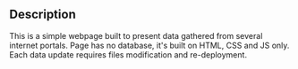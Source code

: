 ## Description
This is a simple webpage built to present data gathered from several internet portals. Page has no database, it's built on HTML, CSS and JS only. Each data update requires files modification and re-deployment.
